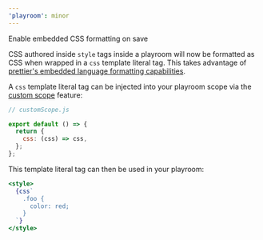 ```yaml
---
'playroom': minor
---
```


Enable embedded CSS formatting on save

CSS authored inside `style` tags inside a playroom will now be formatted as CSS when wrapped in a `css` template literal tag. This takes advantage of [prettier's embedded language formatting capabilities].

A `css` template literal tag can be injected into your playroom scope via the [custom scope] feature:

```js
// customScope.js

export default () => {
  return {
    css: (css) => css,
  };
};
```

This template literal tag can then be used in your playroom:

```jsx
<style>
  {css`
    .foo {
      color: red;
    }
  `}
</style>
```

[custom scope]: https://github.com/seek-oss/playroom?tab=readme-ov-file#custom-scope
[prettier's embedded language formatting capabilities]: https://prettier.io/docs/options#embedded-language-formatting

